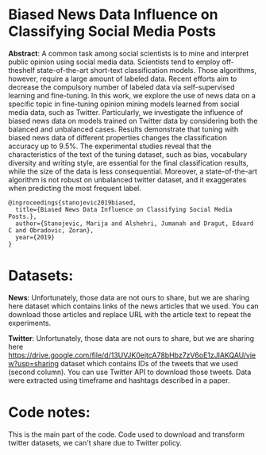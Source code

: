 # Biased News Data Influence on Classifying Social Media Posts

**Abstract**: A common task among social scientists is to mine and interpret public opinion using social media data. Scientists tend to employ off-theshelf state-of-the-art short-text classification models. Those algorithms, however, require a large amount of labeled data. Recent efforts aim to decrease the compulsory number of labeled data via self-supervised learning and fine-tuning. In this work, we explore the use of news data on a specific topic in fine-tuning opinion mining models learned from social media data, such as Twitter. Particularly, we investigate the influence of biased news data on models trained on Twitter data by considering both the balanced and unbalanced cases. Results demonstrate that tuning with biased news data of different properties changes the classification accuracy up to 9.5%. The experimental studies reveal that the characteristics of the text of the tuning dataset, such as bias, vocabulary diversity and writing style, are essential for the final classification results, while the size of the data is less consequential. Moreover, a state-of-the-art algorithm is not robust on unbalanced twitter dataset, and it exaggerates when predicting the most frequent label.

```
@inproceedings{stanojevic2019biased,
  title={Biased News Data Influence on Classifying Social Media Posts.},
  author={Stanojevic, Marija and Alshehri, Jumanah and Dragut, Eduard C and Obradovic, Zoran},
  year={2019}
}
```

# Datasets:
**News**: Unfortunately, those data are not ours to share, but we are sharing here dataset which contains links of the news articles that we used. You can download those articles and replace URL with the article text to repeat the experiments.

**Twitter**: Unfortunately, those data are not ours to share, but we are sharing here https://drive.google.com/file/d/13UVJK0ejtcA78bHbz7zV6oE1zJlAKQAU/view?usp=sharing dataset which contains IDs of the tweets that we used (second column). You can use Twitter API to download those tweets. Data were extracted using timeframe and hashtags described in a paper.

# Code notes:
This is the main part of the code. Code used to download and transform twitter datasets, we can't share due to Twitter policy.
